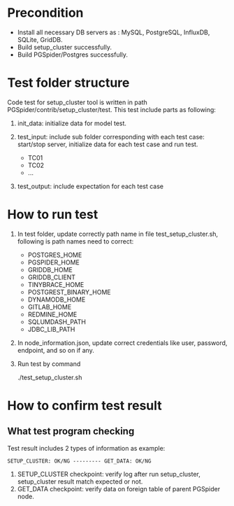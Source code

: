 # Precondition
- Install all necessary DB servers as : MySQL, PostgreSQL, InfluxDB, SQLite, GridDB.
- Build setup_cluster successfully.
- Build PGSpider/Postgres successfully. 

# Test folder structure
Code test for setup_cluster tool is written in path PGSpider/contrib/setup_cluster/test. This test include parts as following:

1. init_data: initialize data for model test.

2. test_input: include sub folder corresponding with each test case: start/stop server, initialize data for each test case and run test.
    - TC01
    - TC02
    - ...

3. test_output: include expectation for each test case

# How to run test
1. In test folder, update correctly path name in file test_setup_cluster.sh, following is path names need to correct:

    - POSTGRES_HOME
    - PGSPIDER_HOME
    - GRIDDB_HOME
    - GRIDDB_CLIENT
    - TINYBRACE_HOME
    - POSTGREST_BINARY_HOME
    - DYNAMODB_HOME
    - GITLAB_HOME
    - REDMINE_HOME
    - SQLUMDASH_PATH
    - JDBC_LIB_PATH

2. In node_information.json, update correct credentials like user, password, endpoint, and so on if any.

3. Run test by command

    ./test_setup_cluster.sh

# How to confirm test result
## What test program checking
Test result includes 2 types of information as example:

`SETUP_CLUSTER: OK/NG --------- GET_DATA: OK/NG`

1. SETUP_CLUSTER checkpoint: verify log after run setup_cluster, setup_cluster result match expected or not.
2. GET_DATA checkpoint: verify data on foreign table of parent PGSpider node.